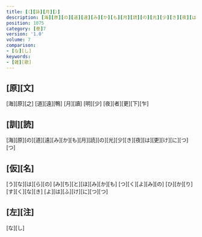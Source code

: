 ```yaml
---
title: [（][詠][月][）]
description: [海][原][の][道][遠][み][か][も][月][読][の][光][少][き][夜][は][更][け][に][つ][つ]
position: 1075
category: [巻]7
version: '1.0'
volume: 7
comparison:
- [な][し]
keywords:
- [雑][歌]
---
```


## [原][文]

[海][原][之] [道][遠][鴨] [月][讀] [明][少] [夜][者][更][下][乍]

## [訓][読]

[海][原][の][道][遠][み][か][も][月][読][の][光][少][き][夜][は][更][け][に][つ][つ]

## [仮][名]

[う][な][は][ら][の] [み][ち][と][ほ][み][か][も] [つ][く][よ][み][の] [ひ][か][り][す][く][な][き] [よ][は][ふ][け][に][つ][つ]

## [左][注]

[な][し]
